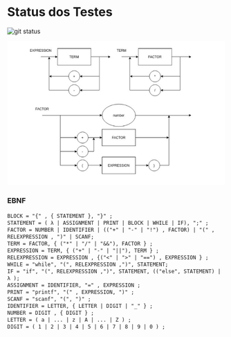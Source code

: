# Status dos Testes
![git status](http://3.129.230.99/svg/beatrizbernardino/LogicaDeComputacao/)


![plot](https://github.com/beatrizbernardino/LogicaDeComputacao/blob/main/Diagrama.png)


### EBNF

```
BLOCK = "{" , { STATEMENT }, "}" ;
STATEMENT = ( λ | ASSIGNMENT | PRINT | BLOCK | WHILE | IF), ";" ;
FACTOR = NUMBER | IDENTIFIER | (("+" | "-" | "!") , FACTOR) | "(" , RELEXPRESSION , ")" | SCANF;
TERM = FACTOR, { ("*" | "/" | "&&"), FACTOR } ;
EXPRESSION = TERM, { ("+" | "-" | "||"), TERM } ;
RELEXPRESSION = EXPRESSION , {("<" | ">" | "==") , EXPRESSION } ;
WHILE = "while", "(", RELEXPRESSION ,")", STATEMENT;
IF = "if", "(", RELEXPRESSION ,")", STATEMENT, (("else", STATEMENT) | λ );
ASSIGNMENT = IDENTIFIER, "=" , EXPRESSION ;
PRINT = "printf", "(" , EXPRESSION, ")" ;
SCANF = "scanf", "(", ")" ;
IDENTIFIER = LETTER, { LETTER | DIGIT | "_" } ;
NUMBER = DIGIT , { DIGIT } ;
LETTER = ( a | ... | z | A | ... | Z ) ;
DIGIT = ( 1 | 2 | 3 | 4 | 5 | 6 | 7 | 8 | 9 | 0 ) ;
```
